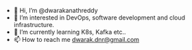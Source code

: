 - 👋 Hi, I’m @dwarakanathreddy
- 👀 I’m interested in DevOps, software development and cloud infrastructure.
- 🌱 I’m currently learning K8s, Kafka etc..
- 📫 How to reach me dwarak.dnr@gmail.com


